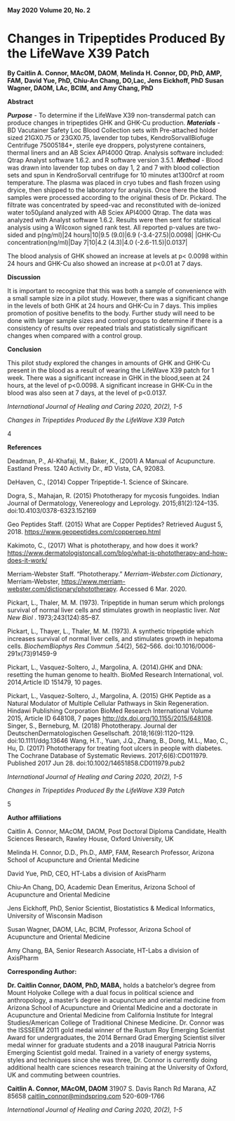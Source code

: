 **May 2020** **Volume 20, No. 2**

# **Changes in Tripeptides Produced By the LifeWave X39 Patch**

**By Caitlin A. Connor, MAcOM, DAOM**, **Melinda H. Connor, DD, PhD, AMP, FAM,**
**David Yue, PhD, Chiu-An Chang, DO,Lac, Jens Eickhoff, PhD**
**Susan Wagner, DAOM, LAc, BCIM, and Amy Chang, PhD**

**Abstract**

_**Purpose**_ - To determine if the LifeWave X39 non-transdermal patch can produce changes in tripeptides
GHK and GHK-Cu production.
_**Materials**_ - BD Vacutainer Safety Loc Blood Collection sets with Pre-attached holder sized 21GX0.75 or
23GX0.75, lavender top tubes, KendroSorvallBiofuge Centrifuge 75005184+, sterile eye droppers,
polystyrene containers, thermal liners and an AB Sciex API4000 Qtrap. Analysis software included:
Qtrap Analyst software 1.6.2. and R software version 3.5.1.
_**Method**_ - Blood was drawn into lavender top tubes on day 1, 2 and 7 with blood collection sets and
spun in KendroSorvall centrifuge for 10 minutes at1300rcf at room temperature. The plasma was
placed in cryo tubes and flash frozen using dryice, then shipped to the laboratory for analysis. Once
there the blood samples were processed according to the original thesis of Dr. Pickard. The filtrate was
concentrated by speed-vac and reconstituted with de-ionized water to50µland analyzed with AB Sciex
API4000 Qtrap. The data was analyzed with Analyst software 1.6.2. Results were then sent for
statistical analysis using a Wilcoxon signed rank test. All reported p-values are two-sided and p(ng/ml)|24 hours|10|9.5 (9.0)|6.9 (-3.4-27.5)|0.0098|
|GHK-Cu concentration(ng/ml)|Day 7|10|4.2 (4.3)|4.0 (-2.6-11.5)|0.0137|



The blood analysis of GHK showed an increase at levels at p< 0.0098 within 24 hours and GHK-Cu
also showed an increase at p<0.01 at 7 days.

**Discussion**

It is important to recognize that this was both a sample of convenience with a small sample size in a
pilot study. However, there was a significant change in the levels of both GHK at 24 hours and GHK-Cu
in 7 days. This implies promotion of positive benefits to the body. Further study will need to be done
with larger sample sizes and control groups to determine if there is a consistency of results over
repeated trials and statistically significant changes when compared with a control group.

**Conclusion**

This pilot study explored the changes in amounts of GHK and GHK-Cu present in the blood as a result
of wearing the LifeWave X39 patch for 1 week. There was a significant increase in GHK in the
blood,seen at 24 hours, at the level of p<0.0098. A significant increase in GHK-Cu in the blood was
also seen at 7 days, at the level of p<0.0137.


_International Journal of Healing and Caring 2020, 20(2), 1-5_


_Changes in Tripeptides Produced By the LifeWave X39 Patch_



4



**References**

Deadman, P., Al-Khafaji, M., Baker, K., (2001) A Manual of Acupuncture. Eastland Press. 1240 Activity
Dr., #D Vista, CA, 92083.

DeHaven, C., (2014) Copper Tripeptide-1. Science of Skincare.

Dogra, S., Mahajan, R. (2015) Phototherapy for mycosis fungoides. Indian Journal of Dermatology,
Venereology and Leprology. 2015;81(2):124–135. doi:10.4103/0378-6323.152169

Geo Peptides Staff. (2015) What are Copper Peptides? Retrieved August 5, 2018.
https://www.geopeptides.com/copperpep.html

Kakimoto, C., (2017) What is phototherapy, and how does it work?
https://www.dermatologistoncall.com/blog/what-is-phototherapy-and-how-does-it-work/

Merriam-Webster Staff. “Phototherapy.” _Merriam-Webster.com Dictionary_, Merriam-Webster,
https://www.merriam-webster.com/dictionary/phototherapy. Accessed 6 Mar. 2020.

Pickart, L., Thaler, M. M. (1973). Tripeptide in human serum which prolongs survival of normal liver
cells and stimulates growth in neoplastic liver. _Nat New Biol_ . 1973;243(124):85–87.

Pickart, L., Thayer, L., Thaler, M. M. (1973). A synthetic tripeptide which increases survival of normal
liver cells, and stimulates growth in hepatoma cells. _BiochemBiophys Res Commun_ .54(2), 562–566.
doi:10.1016/0006-291x(73)91459-9

Pickart, L., Vasquez-Soltero, J., Margolina, A. (2014).GHK and DNA: resetting the human genome to
health. BioMed Research International, vol. 2014,Article ID 151479, 10 pages.

Pickart, L., Vasquez-Soltero, J., Margolina, A. (2015) GHK Peptide as a Natural Modulator of Multiple
Cellular Pathways in Skin Regeneration. Hindawi Publishing Corporation BioMed Research
International Volume 2015, Article ID 648108, 7 pages http://dx.doi.org/10.1155/2015/648108.
Singer, S., Berneburg, M. (2018) Phototherapy. Journal der DeutschenDermatologischen
Gesellschaft. 2018;16(9):1120–1129. doi:10.1111/ddg.13646
Wang, H.T., Yuan, J.Q., Zhang, B., Dong, M.L., Mao, C., Hu, D. (2017) Phototherapy for treating foot
ulcers in people with diabetes. The Cochrane Database of Systematic Reviews. 2017;6(6):CD011979.
Published 2017 Jun 28. doi:10.1002/14651858.CD011979.pub2


_International Journal of Healing and Caring 2020, 20(2), 1-5_


_Changes in Tripeptides Produced By the LifeWave X39 Patch_



5



**Author affiliations**

Caitlin A. Connor, MAcOM, DAOM, Post Doctoral Diploma Candidate, Health Sciences Research,
Rawley House, Oxford University, UK

Melinda H. Connor, D.D., Ph.D., AMP, FAM, Research Professor, Arizona School of Acupuncture and
Oriental Medicine

David Yue, PhD, CEO, HT-Labs a division of AxisPharm

Chiu-An Chang, DO, Academic Dean Emeritus, Arizona School of Acupuncture and Oriental Medicine

Jens Eickhoff, PhD, Senior Scientist, Biostatistics & Medical Informatics, University of Wisconsin
Madison

Susan Wagner, DAOM, LAc, BCIM, Professor, Arizona School of Acupuncture and Oriental Medicine

Amy Chang, BA, Senior Research Associate, HT-Labs a division of AxisPharm

**Corresponding Author:**


**Dr. Caitlin Connor, DAOM, PhD, MABA,** holds a batchelor’s degree
from Mount Holyoke College with a dual focus in political science and
anthropology, a master’s degree in acupuncture and oriental medicine
from Arizona School of Acupuncture and Oriental Medicine and a
doctorate in Acupuncture and Oriental Medicine from California
Institute for Integral Studies/American College of Traditional Chinese
Medicine. Dr. Connor was the ISSSEEM 2011 gold medal winner of
the Rustum Roy Emerging Scientist Award for undergraduates, the
2014 Bernard Grad Emerging Scientist silver medal winner for
graduate students and a 2018 inaugural Patricia Norris Emerging
Scientist gold medal. Trained in a variety of energy systems, styles
and techniques since she was three, Dr. Connor is currently doing
additional health care sciences research training at the University of
Oxford, UK and commuting between countries.

**Caitlin A. Connor, MAcOM, DAOM**
31907 S. Davis Ranch Rd
Marana, AZ 85658
caitlin_connor@mindspring.com
520-609-1766



_International Journal of Healing and Caring 2020, 20(2), 1-5_


